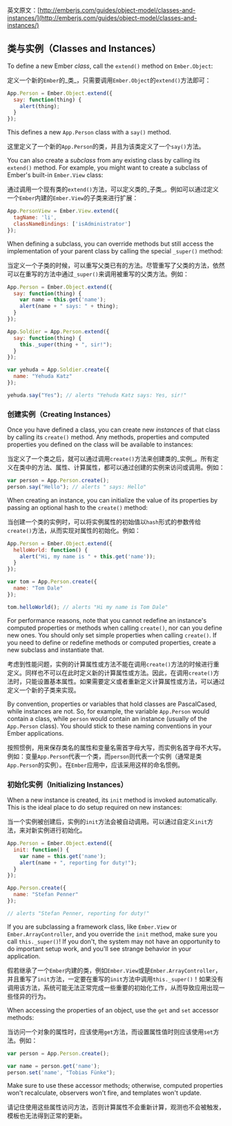 英文原文：[http://emberjs.com/guides/object-model/classes-and-instances/](http://emberjs.com/guides/object-model/classes-and-instances/)

## 类与实例（Classes and Instances）

To define a new Ember _class_, call the `extend()` method on
`Ember.Object`:

定义一个新的`Ember`的_类_，只需要调用`Ember.Object`的`extend()`方法即可：

```javascript
App.Person = Ember.Object.extend({
  say: function(thing) {
    alert(thing);
  }
});
```

This defines a new `App.Person` class with a `say()` method.

这里定义了一个新的`App.Person`的类，并且为该类定义了一个`say()`方法。

You can also create a _subclass_ from any existing class by calling
its `extend()` method. For example, you might want to create a subclass
of Ember's built-in `Ember.View` class:

通过调用一个现有类的`extend()`方法，可以定义类的_子类_。例如可以通过定义一个`Ember`内建的`Ember.View`的子类来进行扩展：

```js
App.PersonView = Ember.View.extend({
  tagName: 'li',
  classNameBindings: ['isAdministrator']
});
```

When defining a subclass, you can override methods but still access the
implementation of your parent class by calling the special `_super()`
method:

当定义一个子类的时候，可以重写父类已有的方法。尽管重写了父类的方法，依然可以在重写的方法中通过`_super()`来调用被重写的父类方法。例如：

```javascript
App.Person = Ember.Object.extend({
  say: function(thing) {
    var name = this.get('name');
    alert(name + " says: " + thing);
  }
});

App.Soldier = App.Person.extend({
  say: function(thing) {
    this._super(thing + ", sir!");
  }
});

var yehuda = App.Soldier.create({
  name: "Yehuda Katz"
});

yehuda.say("Yes"); // alerts "Yehuda Katz says: Yes, sir!"
```

### 创建实例（Creating Instances）

Once you have defined a class, you can create new _instances_ of that
class by calling its `create()` method. Any methods, properties and
computed properties you defined on the class will be available to
instances:

当定义了一个类之后，就可以通过调用`create()`方法来创建类的_实例_。所有定义在类中的方法、属性、计算属性，都可以通过创建的实例来访问或调用。例如：

```javascript
var person = App.Person.create();
person.say("Hello"); // alerts " says: Hello"
```

When creating an instance, you can initialize the value of its properties
by passing an optional hash to the `create()` method:

当创建一个类的实例时，可以将实例属性的初始值以`hash`形式的参数传给`create()`方法，从而实现对属性的初始化。例如：

```javascript
App.Person = Ember.Object.extend({
  helloWorld: function() {
    alert("Hi, my name is " + this.get('name'));
  }
});

var tom = App.Person.create({
  name: "Tom Dale"
});

tom.helloWorld(); // alerts "Hi my name is Tom Dale"
```

For performance reasons, note that you cannot redefine an instance's
computed properties or methods when calling `create()`, nor can you
define new ones. You should only set simple properties when calling
`create()`. If you need to define or redefine methods or computed
properties, create a new subclass and instantiate that.

考虑到性能问题，实例的计算属性或方法不能在调用`create()`方法的时候进行重定义。同样也不可以在此时定义新的计算属性或方法。因此，在调用`create()`方法时，只能设置基本属性。如果需要定义或者重新定义计算属性或方法，可以通过定义一个新的子类来实现。

By convention, properties or variables that hold classes are
PascalCased, while instances are not. So, for example, the variable
`App.Person` would contain a class, while `person` would contain an instance
(usually of the `App.Person` class). You should stick to these naming
conventions in your Ember applications.

按照惯例，用来保存类名的属性和变量名需首字母大写，而实例名首字母不大写。例如：变量`App.Person`代表一个类，而`person`则代表一个实例（通常是类`App.Person`的实例）。在`Ember`应用中，应该采用这样的命名惯例。

### 初始化实例（Initializing Instances）

When a new instance is created, its `init` method is invoked
automatically. This is the ideal place to do setup required on new
instances:

当一个实例被创建后，实例的`init`方法会被自动调用。可以通过自定义`init`方法，来对新实例进行初始化。

```js
App.Person = Ember.Object.extend({
  init: function() {
    var name = this.get('name');
    alert(name + ", reporting for duty!");
  }
});

App.Person.create({
  name: "Stefan Penner"
});

// alerts "Stefan Penner, reporting for duty!"
```

If you are subclassing a framework class, like `Ember.View` or
`Ember.ArrayController`, and you override the `init` method, make sure
you call `this._super()`! If you don't, the system may not have an
opportunity to do important setup work, and you'll see strange behavior
in your application.

假若继承了一个`Ember`内建的类，例如`Ember.View`或是`Ember.ArrayController`，并且重写了`init`方法，一定要在重写的`init`方法中调用`this._super()`！如果没有调用该方法，系统可能无法正常完成一些重要的初始化工作，从而导致应用出现一些怪异的行为。

When accessing the properties of an object, use the `get`
and `set` accessor methods:

当访问一个对象的属性时，应该使用`get`方法，而设置属性值时则应该使用`set`方法。例如：

```js
var person = App.Person.create();

var name = person.get('name');
person.set('name', "Tobias Fünke");
```

Make sure to use these accessor methods; otherwise, computed properties won't
recalculate, observers won't fire, and templates won't update.

请记住使用这些属性访问方法，否则计算属性不会重新计算，观测也不会被触发，模板也无法得到正常的更新。
